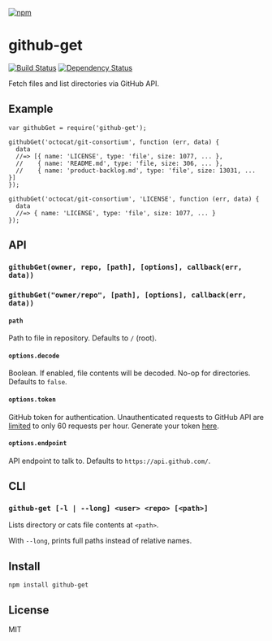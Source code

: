 [![npm](https://nodei.co/npm/github-get.png)](https://nodei.co/npm/github-get/)

# github-get

[![Build Status][travis-badge]][travis] [![Dependency Status][david-badge]][david]

Fetch files and list directories via GitHub API.

[travis]: https://travis-ci.org/eush77/github-get
[travis-badge]: https://travis-ci.org/eush77/github-get.svg
[david]: https://david-dm.org/eush77/github-get
[david-badge]: https://david-dm.org/eush77/github-get.png

## Example

```
var githubGet = require('github-get');

githubGet('octocat/git-consortium', function (err, data) {
  data
  //=> [{ name: 'LICENSE', type: 'file', size: 1077, ... },
  //    { name: 'README.md', type: 'file, size: 306, ... },
  //    { name: 'product-backlog.md', type: 'file', size: 13031, ... }]
});

githubGet('octocat/git-consortium', 'LICENSE', function (err, data) {
  data
  //=> { name: 'LICENSE', type: 'file', size: 1077, ... }
});
```

## API

### `githubGet(owner, repo, [path], [options], callback(err, data))`
### `githubGet("owner/repo", [path], [options], callback(err, data))`

#### `path`

Path to file in repository. Defaults to `/` (root).

#### `options.decode`

Boolean. If enabled, file contents will be decoded. No-op for directories. Defaults to `false`.

#### `options.token`

GitHub token for authentication. Unauthenticated requests to GitHub API are [limited][rate-limiting] to only 60 requests per hour. Generate your token [here][new-token].

[rate-limiting]: https://developer.github.com/v3/#rate-limiting
[new-token]: https://github.com/settings/tokens/new

#### `options.endpoint`

API endpoint to talk to. Defaults to `https://api.github.com/`.

## CLI

### `github-get [-l | --long] <user> <repo> [<path>]`

Lists directory or cats file contents at `<path>`.

With `--long`, prints full paths instead of relative names.

## Install

```
npm install github-get
```

## License

MIT

